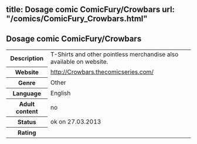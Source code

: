title: Dosage comic ComicFury/Crowbars
url: "/comics/ComicFury_Crowbars.html"
---
Dosage comic ComicFury/Crowbars
-----------------------------------------

<table class="comicinfo">
<tr>
<th>Description</th><td>T-Shirts and other pointless merchandise also available on website.</td>
</tr>
<tr>
<th>Website</th><td><a href="http://Crowbars.thecomicseries.com/">http://Crowbars.thecomicseries.com/</a></td>
</tr>
<tr>
<th>Genre</th><td>Other</td>
</tr>
<tr>
<th>Language</th><td>English</td>
</tr>
<tr>
<th>Adult content</th><td>no</td>
</tr>
<tr>
<th>Status</th><td>ok on 27.03.2013</td>
</tr>
<tr>
<th>Rating</th><td><div class="g-plusone" data-size="standard" data-annotation="bubble"
 data-href="http://Crowbars.thecomicseries.com/"></div></td>
</tr>
</table>
<script type="text/javascript">
  (function() {
    var po = document.createElement('script'); po.type = 'text/javascript'; po.async = true;
    po.src = 'https://apis.google.com/js/plusone.js';
    var s = document.getElementsByTagName('script')[0]; s.parentNode.insertBefore(po, s);
  })();
</script>
